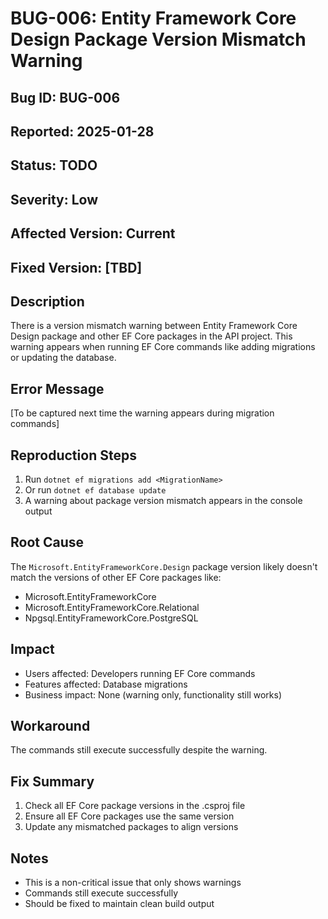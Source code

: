 # BUG-006: Entity Framework Core Design Package Version Mismatch Warning

## Bug ID: BUG-006
## Reported: 2025-01-28
## Status: TODO
## Severity: Low
## Affected Version: Current
## Fixed Version: [TBD]

## Description
There is a version mismatch warning between Entity Framework Core Design package and other EF Core packages in the API project. This warning appears when running EF Core commands like adding migrations or updating the database.

## Error Message
[To be captured next time the warning appears during migration commands]

## Reproduction Steps
1. Run `dotnet ef migrations add <MigrationName>`
2. Or run `dotnet ef database update`
3. A warning about package version mismatch appears in the console output

## Root Cause
The `Microsoft.EntityFrameworkCore.Design` package version likely doesn't match the versions of other EF Core packages like:
- Microsoft.EntityFrameworkCore
- Microsoft.EntityFrameworkCore.Relational
- Npgsql.EntityFrameworkCore.PostgreSQL

## Impact
- Users affected: Developers running EF Core commands
- Features affected: Database migrations
- Business impact: None (warning only, functionality still works)

## Workaround
The commands still execute successfully despite the warning.

## Fix Summary
1. Check all EF Core package versions in the .csproj file
2. Ensure all EF Core packages use the same version
3. Update any mismatched packages to align versions

## Notes
- This is a non-critical issue that only shows warnings
- Commands still execute successfully
- Should be fixed to maintain clean build output